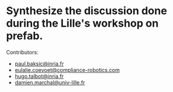 Synthesize the discussion done during the Lille's workshop on prefab. 
=====================================================================

Contributors:
- paul.baksic@inria.fr
- eulalie.coevoet@compliance-robotics.com
- hugo.talbot@inria.fr
- damien.marchal@univ-lille.fr

